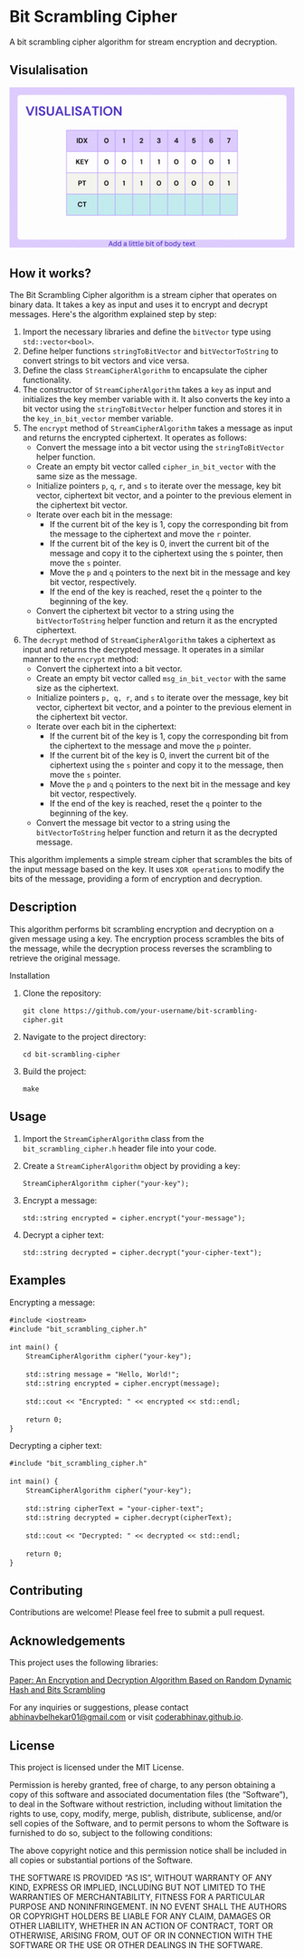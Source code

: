 # Bit Scrambling Cipher

A bit scrambling cipher algorithm for stream encryption and decryption.

## Visulalisation
![visualisation](./visulaisation.gif)

## How it works?
The Bit Scrambling Cipher algorithm is a stream cipher that operates on binary data. It takes a key as input and uses it to encrypt and decrypt messages. Here's the algorithm explained step by step:

1. Import the necessary libraries and define the `bitVector` type using `std::vector<bool>`.
2. Define helper functions `stringToBitVector` and `bitVectorToString` to convert strings to bit vectors and vice versa.
3. Define the class `StreamCipherAlgorithm` to encapsulate the cipher functionality.
4. The constructor of `StreamCipherAlgorithm` takes a `key` as input and initializes the key member variable with it. It also converts the key into a bit vector using the `stringToBitVector` helper function and stores it in the `key_in_bit_vector` member variable.
5. The `encrypt` method of `StreamCipherAlgorithm` takes a message as input and returns the encrypted ciphertext. It operates as follows:
    * Convert the message into a bit vector using the `stringToBitVector` helper function.
    * Create an empty bit vector called `cipher_in_bit_vector` with the same size as the message.
    * Initialize pointers `p`, `q`, `r`, and `s` to iterate over the message, key bit vector, ciphertext bit vector, and a pointer to the previous element in the ciphertext bit vector.
    * Iterate over each bit in the message:
        * If the current bit of the key is 1, copy the corresponding bit from the message to the ciphertext and move the `r` pointer.
        * If the current bit of the key is 0, invert the current bit of the message and copy it to the ciphertext using the s pointer, then move the `s` pointer.
        * Move the `p` and `q` pointers to the next bit in the message and key bit vector, respectively.
        * If the end of the key is reached, reset the `q` pointer to the beginning of the key.
    * Convert the ciphertext bit vector to a string using the `bitVectorToString` helper function and return it as the encrypted ciphertext.
6. The `decrypt` method of `StreamCipherAlgorithm` takes a ciphertext as input and returns the decrypted message. It operates in a similar manner to the `encrypt` method:
    * Convert the ciphertext into a bit vector.
    * Create an empty bit vector called `msg_in_bit_vector` with the same size as the ciphertext.
    * Initialize pointers `p, q, r`, and `s` to iterate over the message, key bit vector, ciphertext bit vector, and a pointer to the previous element in the ciphertext bit vector.
    * Iterate over each bit in the ciphertext:
        * If the current bit of the key is 1, copy the corresponding bit from the ciphertext to the message and move the `p` pointer.
        * If the current bit of the key is 0, invert the current bit of the ciphertext using the `s` pointer and copy it to the message, then move the `s` pointer.
        * Move the `p` and `q` pointers to the next bit in the message and key bit vector, respectively.
        * If the end of the key is reached, reset the `q` pointer to the beginning of the key.
    * Convert the message bit vector to a string using the `bitVectorToString` helper function and return it as the decrypted message.

This algorithm implements a simple stream cipher that scrambles the bits of the input message based on the key. It uses `XOR operations` to modify the bits of the message, providing a form of encryption and decryption.


## Description

This algorithm performs bit scrambling encryption and decryption on a given message using a key. The encryption process scrambles the bits of the message, while the decryption process reverses the scrambling to retrieve the original message.

Installation

1. Clone the repository:
    ```
    git clone https://github.com/your-username/bit-scrambling-cipher.git
    ```

2. Navigate to the project directory:
    ```
    cd bit-scrambling-cipher
    ```

3. Build the project:
    ```
    make
    ```

## Usage

1. Import the `StreamCipherAlgorithm` class from the `bit_scrambling_cipher.h` header file into your code.

2. Create a `StreamCipherAlgorithm` object by providing a key:
    ```
    StreamCipherAlgorithm cipher("your-key");
    ```
3. Encrypt a message:
    ```
    std::string encrypted = cipher.encrypt("your-message");
    ```
4. Decrypt a cipher text:
    ```
    std::string decrypted = cipher.decrypt("your-cipher-text");
    ```

## Examples

Encrypting a message:
```
#include <iostream>
#include "bit_scrambling_cipher.h"

int main() {
    StreamCipherAlgorithm cipher("your-key");

    std::string message = "Hello, World!";
    std::string encrypted = cipher.encrypt(message);

    std::cout << "Encrypted: " << encrypted << std::endl;

    return 0;
}
```

Decrypting a cipher text:
```
#include "bit_scrambling_cipher.h"

int main() {
    StreamCipherAlgorithm cipher("your-key");

    std::string cipherText = "your-cipher-text";
    std::string decrypted = cipher.decrypt(cipherText);

    std::cout << "Decrypted: " << decrypted << std::endl;

    return 0;
}
```

## Contributing

Contributions are welcome! Please feel free to submit a pull request.

## Acknowledgements

This project uses the following libraries:

[Paper: An Encryption and Decryption Algorithm Based on Random Dynamic Hash and Bits Scrambling](https://ieeexplore.ieee.org/document/9258781)

For any inquiries or suggestions, please contact abhinavbelhekar01@gmail.com or visit [coderabhinav.github.io](http://coderabhinav.github.io).

## License

This project is licensed under the MIT License.

Permission is hereby granted, free of charge, to any person obtaining a copy of this software and associated documentation files (the “Software”), to deal in the Software without restriction, including without limitation the rights to use, copy, modify, merge, publish, distribute, sublicense, and/or sell copies of the Software, and to permit persons to whom the Software is furnished to do so, subject to the following conditions:

The above copyright notice and this permission notice shall be included in all copies or substantial portions of the Software.

THE SOFTWARE IS PROVIDED “AS IS”, WITHOUT WARRANTY OF ANY KIND, EXPRESS OR IMPLIED, INCLUDING BUT NOT LIMITED TO THE WARRANTIES OF MERCHANTABILITY, FITNESS FOR A PARTICULAR PURPOSE AND NONINFRINGEMENT. IN NO EVENT SHALL THE AUTHORS OR COPYRIGHT HOLDERS BE LIABLE FOR ANY CLAIM, DAMAGES OR OTHER LIABILITY, WHETHER IN AN ACTION OF CONTRACT, TORT OR OTHERWISE, ARISING FROM, OUT OF OR IN CONNECTION WITH THE SOFTWARE OR THE USE OR OTHER DEALINGS IN THE SOFTWARE.
